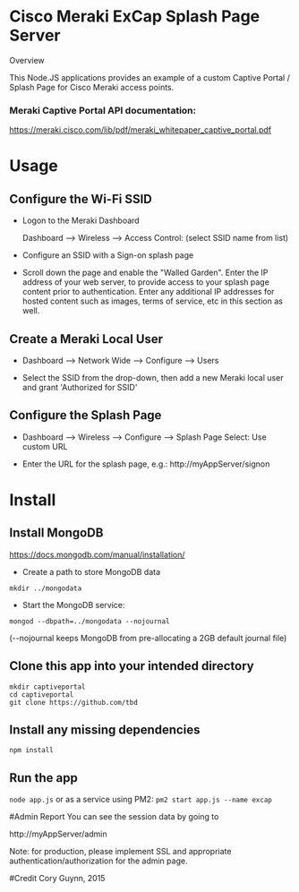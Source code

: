 # Cisco Meraki ExCap Splash Page Server

Overview

This Node.JS applications provides an example of a custom Captive Portal / Splash Page for Cisco Meraki access points.

### Meraki Captive Portal API documentation:
https://meraki.cisco.com/lib/pdf/meraki_whitepaper_captive_portal.pdf

# Usage

## Configure the Wi-Fi SSID

* Logon to the Meraki Dashboard

    Dashboard --> Wireless --> Access Control: (select SSID name from list)

* Configure an SSID with a Sign-on splash page

* Scroll down the page and enable the "Walled Garden". Enter the IP address of your web server, to provide access to your splash page content prior to authentication. Enter any additional IP addresses for hosted content such as images, terms of service, etc in this section as well.

## Create a Meraki Local User

* Dashboard --> Network Wide --> Configure --> Users

* Select the SSID from the drop-down, then add a new Meraki local user and grant 'Authorized for SSID'

## Configure the Splash Page

* Dashboard --> Wireless --> Configure --> Splash Page Select: Use custom URL

* Enter the URL for the splash page, e.g.:  http://myAppServer/signon

# Install

## Install MongoDB
https://docs.mongodb.com/manual/installation/

* Create a path to store MongoDB data
```
mkdir ../mongodata
```

* Start the MongoDB service:
```
mongod --dbpath=../mongodata --nojournal
```
(--nojournal keeps MongoDB from pre-allocating a 2GB default journal file)

## Clone this app into your intended directory
```
mkdir captiveportal
cd captiveportal
git clone https://github.com/tbd
```

## Install any missing dependencies
`npm install`

## Run the app
`node app.js`       or as a service using PM2:  `pm2 start app.js --name excap`

#Admin Report
You can see the session data by going to

http://myAppServer/admin

Note: for production, please implement SSL and appropriate authentication/authorization for the admin page.

#Credit
Cory Guynn, 2015

